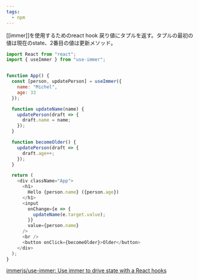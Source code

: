 ```yaml
---
tags:
  - npm
---
```

[[immer]]を使用するためのreact hook
戻り値にタプルを返す。タプルの最初の値は現在のstate、2番目の値は更新メソッド。

```js
import React from "react";
import { useImmer } from "use-immer";


function App() {
  const [person, updatePerson] = useImmer({
    name: "Michel",
    age: 33
  });

  function updateName(name) {
    updatePerson(draft => {
      draft.name = name;
    });
  }

  function becomeOlder() {
    updatePerson(draft => {
      draft.age++;
    });
  }

  return (
    <div className="App">
      <h1>
        Hello {person.name} ({person.age})
      </h1>
      <input
        onChange={e => {
          updateName(e.target.value);
        }}
        value={person.name}
      />
      <br />
      <button onClick={becomeOlder}>Older</button>
    </div>
  );
}
```

[immerjs/use-immer: Use immer to drive state with a React hooks](https://github.com/immerjs/use-immer)